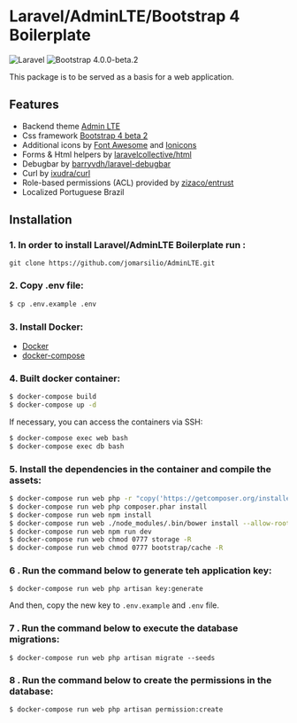 # Laravel/AdminLTE/Bootstrap 4 Boilerplate

![Laravel](https://img.shields.io/badge/Laravel-5.5.x-green.svg)
![Bootstrap 4.0.0-beta.2](https://img.shields.io/badge/Bootstrap-4.0.0--beta.2-blue.svg)

This package is to be served as a basis for a web application. 

## Features

* Backend theme [Admin LTE](https://github.com/jomarsilio/AdminLTE)
* Css framework [Bootstrap 4 beta 2](http://getbootstrap.com/)
* Additional icons by [Font Awesome](http://fontawesome.io/) and [Ionicons](http://ionicons.com/)
* Forms & Html helpers by [laravelcollective/html](https://github.com/laravelcollective/html) 
* Debugbar by [barryvdh/laravel-debugbar](https://github.com/barryvdh/laravel-debugbar)
* Curl by [ixudra/curl](https://github.com/ixudra/curl)
* Role-based permissions (ACL) provided by [zizaco/entrust](https://github.com/Zizaco/entrust)
* Localized Portuguese Brazil

## Installation

### 1. In order to install Laravel/AdminLTE Boilerplate run :
```
git clone https://github.com/jomarsilio/AdminLTE.git
```

### 2. Copy .env file:
```sh
$ cp .env.example .env
```

### 3. Install Docker:
* [Docker](https://docs.docker.com/engine/installation/linux/ubuntulinux/) 
* [docker-compose](https://docs.docker.com/compose/install/)

### 4. Built docker container:
```sh
$ docker-compose build
$ docker-compose up -d
```

If necessary, you can access the containers via SSH:
```sh
$ docker-compose exec web bash
$ docker-compose exec db bash
```

### 5. Install the dependencies in the container and compile the assets:
```sh
$ docker-compose run web php -r "copy('https://getcomposer.org/installer', 'composer-setup.php');" && php composer-setup.php && php -r "unlink('composer-setup.php');"
$ docker-compose run web php composer.phar install
$ docker-compose run web npm install
$ docker-compose run web ./node_modules/.bin/bower install --allow-root
$ docker-compose run web npm run dev
$ docker-compose run web chmod 0777 storage -R
$ docker-compose run web chmod 0777 bootstrap/cache -R
```


### 6 . Run the command below to generate teh application key:

```
$ docker-compose run web php artisan key:generate
```

And then, copy the new key to `.env.example` and `.env` file.

### 7 . Run the command below to execute the database migrations:

```
$ docker-compose run web php artisan migrate --seeds
```

### 8 . Run the command below to create the permissions in the database:

```
$ docker-compose run web php artisan permission:create
```